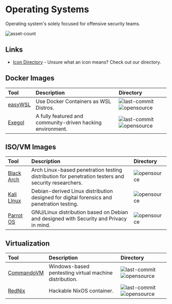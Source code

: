# Operating Systems

Operating system's solely focused for offensive security teams.

![asset-count](https://img.shields.io/badge/Tools%20%26%20Resources%20Available-5-3c85d4?style=for-the-badge)

## Links <!-- {docsify-ignore} -->

- [Icon Directory](../ICONS.md) - Unsure what an icon means? Check out our directory.

## Docker Images

| Tool | Description | Directory |
| :--- | :--- | :--- |
| [easyWSL](https://github.com/redcode-labs/easyWSL) | Use Docker Containers as WSL Distros. | ![last-commit](https://img.shields.io/github/last-commit/redcode-labs/easyWSL?color=3c85d4&style=flat-square) ![opensource](https://raw.githubusercontent.com/InfosecHouse/InfosecHouse/main/docs/icons/opensource.png) |
| [Exegol](https://github.com/ShutdownRepo/Exegol) | A fully featured and community-driven hacking environment. | ![last-commit](https://img.shields.io/github/last-commit/ShutdownRepo/Exegol?color=3c85d4&style=flat-square) ![opensource](https://raw.githubusercontent.com/InfosecHouse/InfosecHouse/main/docs/icons/opensource.png) |

## ISO/VM Images

| Tool | Description | Directory |
| :--- | :--- | :--- |
| [Black Arch](https://www.blackarch.org/) | Arch Linux-based penetration testing distribution for penetration testers and security researchers. | ![opensource](https://raw.githubusercontent.com/InfosecHouse/InfosecHouse/main/docs/icons/opensource.png) |
| [Kali LInux](https://www.kali.org/get-kali/) | Debian-derived Linux distribution designed for digital forensics and penetration testing. | ![opensource](https://raw.githubusercontent.com/InfosecHouse/InfosecHouse/main/docs/icons/opensource.png) |
| [Parrot OS](https://www.parrotsec.org/) | GNU/Linux distribution based on Debian and designed with Security and Privacy in mind. | ![opensource](https://raw.githubusercontent.com/InfosecHouse/InfosecHouse/main/docs/icons/opensource.png) |

## Virtualization

| Tool | Description | Directory |
| :--- | :--- | :--- |
| [CommandoVM](https://github.com/mandiant/commando-vm) | Windows-based pentesting virtual machine distribution. | ![last-commit](https://img.shields.io/github/last-commit/mandiant/commando-vm?color=3c85d4&style=flat-square) ![opensource](https://raw.githubusercontent.com/InfosecHouse/InfosecHouse/main/docs/icons/opensource.png) |
| [RedNix](https://github.com/redcode-labs/RedNix) | Hackable NixOS container. | ![last-commit](https://img.shields.io/github/last-commit/redcode-labs/RedNix?color=3c85d4&style=flat-square) ![opensource](https://raw.githubusercontent.com/InfosecHouse/InfosecHouse/main/docs/icons/opensource.png) |

